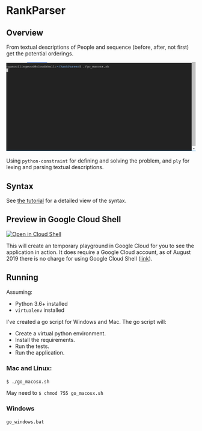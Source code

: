 # RankParser

## Overview

From textual descriptions of People and sequence (before, after, not first) get the potential orderings.

![RankParser in action](resources/demo.gif "RankParser in action")

Using `python-constraint` for defining and solving the problem, and `ply` for lexing and parsing textual descriptions.

## Syntax

See [the tutorial](resources/tutorial.md) for a detailed view of the syntax.

## Preview in Google Cloud Shell
[![Open in Cloud Shell](https://gstatic.com/cloudssh/images/open-btn.png)](https://console.cloud.google.com/cloudshell/open?git_repo=https://github.com/ryancollingwood/RankParser&tutorial=resources/tutorial.md)

This will create an temporary playground in Google Cloud for you to see the application in action. 
It does require a Google Cloud account, as of August 2019 there is no charge for using Google Cloud Shell ([link](https://cloud.google.com/shell/pricing)).   

## Running

Assuming:
- Python 3.6+ installed
- `virtualenv` installed

I've created a go script for Windows and Mac. The go script will: 
- Create a virtual python environment.
- Install the requirements.
- Run the tests.
- Run the application.

### Mac and Linux:
`$ ./go_macosx.sh`

May need to `$ chmod 755 go_macosx.sh`

### Windows
`go_windows.bat`